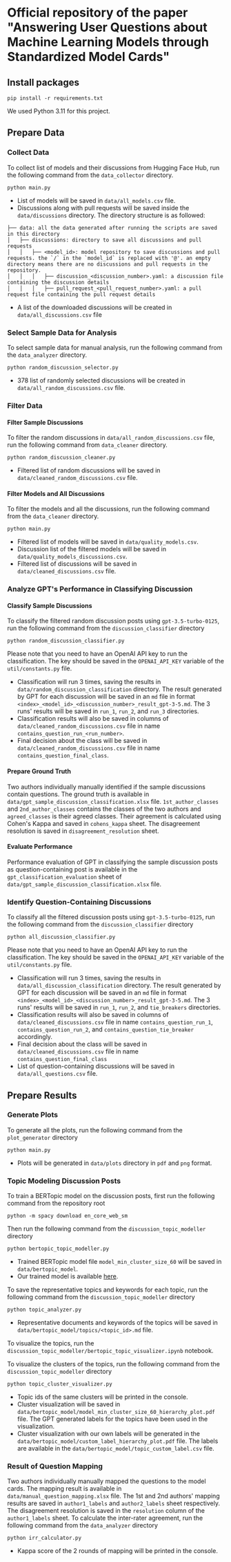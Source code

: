 # Official repository of the paper "Answering User Questions about Machine Learning Models through Standardized Model Cards"


## Install packages
```commandline
pip install -r requirements.txt
```
We used Python 3.11 for this project.


## Prepare Data
### Collect Data
To collect list of models and their discussions from Hugging Face Hub, run the following command from the `data_collector` directory.
```commandline
python main.py
```
- List of models will be saved in `data/all_models.csv` file.
- Discussions along with pull requests will be saved inside the `data/discussions` directory. The directory structure is as followed:
```
├── data: all the data generated after running the scripts are saved in this directory
│   ├── discussions: directory to save all discussions and pull requests
│   │   ├── <model_id>: model repository to save discussions and pull requests. the `/` in the `model_id` is replaced with '@'. an empty directory means there are no discussions and pull requests in the repository.
│   │   │   ├── discussion_<discussion_number>.yaml: a discussion file containing the discussion details
│   │   │   ├── pull_request_<pull_request_number>.yaml: a pull request file containing the pull request details
```
- A list of the downloaded discussions will be created in `data/all_discussions.csv` file 

### Select Sample Data for Analysis
To select sample data for manual analysis, run the following command from the `data_analyzer` directory.
```commandline
python random_discussion_selector.py
```
- 378 list of randomly selected discussions will be created in `data/all_random_discussions.csv` file.

### Filter Data
#### Filter Sample Discussions
To filter the random discussions in `data/all_random_discussions.csv` file, run the following command from `data_cleaner` directory.
```commandline
python random_discussion_cleaner.py
```
- Filtered list of random discussions will be saved in `data/cleaned_random_discussions.csv` file.
#### Filter Models and All Discussions
To filter the models and all the discussions, run the following command from the `data_cleaner` directory.
```commandline
python main.py
```
- Filtered list of models will be saved in `data/quality_models.csv`.
- Discussion list of the filtered models will be saved in `data/quality_models_discussions.csv`.
- Filtered list of discussions will be saved in `data/cleaned_discussions.csv` file.

### Analyze GPT's Performance in Classifying Discussion
#### Classify Sample Discussions
To classify the filtered random discussion posts using `gpt-3.5-turbo-0125`, run the following command from the `discussion_classifier` directory
```commandline
python random_discussion_classifier.py
```
Please note that you need to have an OpenAI API key to run the classification. The key should be saved in the `OPENAI_API_KEY` variable of the `util/constants.py` file.
- Classification will run 3 times, saving the results in `data/random_discussion_classification` directory. The result generated by GPT for each discussion will be saved in an `md` file in format `<index>_<model_id>_<discussion_number>_result_gpt-3-5.md`. The 3 runs' results will be saved in `run_1`, `run_2`, and `run_3` directories.
- Classification results will also be saved in columns of `data/cleaned_random_discussions.csv` file in name `contains_question_run_<run_number>`.
- Final decision about the class will be saved in `data/cleaned_random_discussions.csv` file in name `contains_question_final_class`.

#### Prepare Ground Truth
Two authors individually manually identified if the sample discussions contain questions. The ground truth is available in `data/gpt_sample_discussion_classification.xlsx` file. `1st_author_classes` and `2nd_author_classes` contains the classes of the two authors and `agreed_classes` is their agreed classes. Their agreement is calculated using Cohen's Kappa and saved in `cohens_kappa` sheet. The disagreement resolution is saved in `disagreement_resolution` sheet.

#### Evaluate Performance
Performance evaluation of GPT in classifying the sample discussion posts as question-containing post is available in the `gpt_classification_evaluation` sheet of `data/gpt_sample_discussion_classification.xlsx` file.

### Identify Question-Containing Discussions
To classify all the filtered discussion posts using `gpt-3.5-turbo-0125`, run the following command from the `discussion_classifier` directory 
```commandline
python all_discussion_classifier.py
```
Please note that you need to have an OpenAI API key to run the classification. The key should be saved in the `OPENAI_API_KEY` variable of the `util/constants.py` file.
- Classification will run 3 times, saving the results in `data/all_discussion_classification` directory. The result generated by GPT for each discussion will be saved in an `md` file in format `<index>_<model_id>_<discussion_number>_result_gpt-3-5.md`. The 3 runs' results will be saved in `run_1`, `run_2`, and `tie_breakers` directories.
- Classification results will also be saved in columns of `data/cleaned_discussions.csv` file in name `contains_question_run_1`, `contains_question_run_2`, and `contains_question_tie_breaker` accordingly.
- Final decision about the class will be saved in `data/cleaned_discussions.csv` file in name `contains_question_final_class`
- List of question-containing discussions will be saved in `data/all_questions.csv` file.


## Prepare Results
### Generate Plots
To generate all the plots, run the following command from the `plot_generator` directory  
```commandline
python main.py
```
- Plots will be generated in `data/plots` directory in `pdf` and `png` format.

### Topic Modeling Discussion Posts
To train a BERTopic model on the discussion posts, first run the following command from the repository root
```commandline
python -m spacy download en_core_web_sm
```
Then run the following command from the `discussion_topic_modeller` directory 
```commandline
python bertopic_topic_modeller.py
```
- Trained BERTopic model file `model_min_cluster_size_60` will be saved in `data/bertopic_model`. 
- Our trained model is available [here](https://1drv.ms/u/s!AqEGxgkW80ZOkPp1_2QYd5bWPtoZBg?e=SObpfm). 

To save the representative topics and keywords for each topic, run the following command from the `discussion_topic_modeller` directory
```commandline
python topic_analyzer.py
```
- Representative documents and keywords of the topics will be saved in `data/bertopic_model/topics/<topic_id>.md` file.

To visualize the topics, run the `discussion_topic_modeller/bertopic_topic_visualizer.ipynb` notebook.    

To visualize the clusters of the topics, run the following command from the `discussion_topic_modeller` directory
```commandline
python topic_cluster_visualizer.py
```
- Topic ids of the same clusters will be printed in the console.
- Cluster visualization will be saved in `data/bertopic_model/model_min_cluster_size_60_hierarchy_plot.pdf` file. The GPT generated labels for the topics have been used in the visualization. 
- Cluster visualization with our own labels will be generated in the `data/bertopic_model/custom_label_hierarchy_plot.pdf` file. The labels are available in the `data/bertopic_model/topic_custom_label.csv` file.

### Result of Question Mapping
Two authors individually manually mapped the questions to the model cards. The mapping result is available in `data/manual_question_mapping.xlsx` file. The 1st and 2nd authors' mapping results are saved in `author1_labels` and `author2_labels` sheet respectively. The disagreement resolution is saved in the `resolution` column of the `author1_labels` sheet. To calculate the inter-rater agreement, run the following command from the `data_analyzer` directory
```commandline
python irr_calculator.py
```
- Kappa score of the 2 rounds of mapping will be printed in the console.
